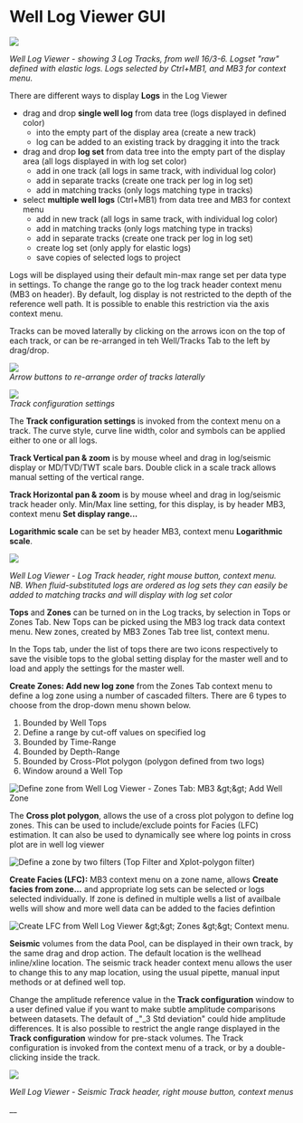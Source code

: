 # Well Log Viewer GUI

![](../../.gitbook/assets/capture.PNG)

_Well Log Viewer - showing 3 Log Tracks, from well 16/3-6. Logset "raw" defined with elastic logs. Logs selected by Ctrl+MB1, and MB3 for context menu._

There are different ways to display **Logs** in the Log Viewer

* drag and drop **single well log** from data tree \(logs displayed in defined color\)
  * into the empty part of the display area \(create a new track\)
  * log can be added to an existing track by dragging it into the track
* drag and drop **log set** from data tree into the empty part of the display area \(all logs displayed in with log set color\)
  * add in one track \(all logs in same track, with individual log color\)
  * add in separate tracks \(create one track per log in log set\)
  * add in matching tracks \(only logs matching type in tracks\)
* select **multiple well logs** \(Ctrl+MB1\) from data tree and MB3 for context menu
  * add in new track \(all logs in same track, with individual log color\)
  * add in matching tracks \(only logs matching type in tracks\)
  * add in separate tracks \(create one track per log in log set\)
  * create log set \(only apply for elastic logs\)
  * save copies of selected logs to project

Logs will be displayed using their default min-max range set per data type in settings. To change the range go to the log track header context menu \(MB3 on header\). By default, log display is not restricted to the depth of the reference well path. It is possible to enable this restriction via the axis context menu.

Tracks can be moved laterally by clicking on the arrows icon on the top of each track, or can be re-arranged in teh Well/Tracks Tab to the left by drag/drop. 

![](../../.gitbook/assets/016_well_log_viewer.png)  
_Arrow buttons to re-arrange order of tracks laterally_

![](../../.gitbook/assets/017_well_log_viewer.png)  
_Track configuration settings_

The **Track configuration settings** is invoked from the context menu on a track. The curve style, curve line width, color and symbols can be applied either to one or all logs.

**Track Vertical pan & zoom** is by mouse wheel and drag in log/seismic display or MD/TVD/TWT scale bars. Double click in a scale track allows manual setting of the vertical range.

**Track Horizontal pan & zoom** is by mouse wheel and drag in log/seismic track header only. Min/Max line setting, for this display, is by header MB3, context menu **Set display range...**

**Logarithmic scale** can be set by header MB3, context menu **Logarithmic scale**.

![](../../.gitbook/assets/018_well_log_viewer.png)

_Well Log Viewer - Log Track header, right mouse button, context menu.   
NB. When fluid-substituted logs are ordered as log sets they can easily be added to matching tracks and will display with log set color_

  
**Tops** and **Zones** can be turned on in the Log tracks, by selection in Tops or Zones Tab. New Tops can be picked using the MB3 log track data context menu. New zones, created by MB3 Zones Tab tree list, context menu.

In the Tops tab, under the list of tops there are two icons respectively to save the visible tops to the global setting display for the master well and to load and apply the settings for the master well.

**Create Zones: Add new log zone** from the Zones Tab context menu to define a log zone using a number of cascaded filters. There are 6 types to choose from the drop-down menu shown below.

1. Bounded by Well Tops
2. Define a range by cut-off values on specified log
3. Bounded by Time-Range
4. Bounded by Depth-Range
5. Bounded by Cross-Plot polygon \(polygon defined from two logs\)
6. Window around a Well Top

![Define zone from Well Log Viewer - Zones Tab: MB3 &amp;gt;&amp;gt; Add Well Zone](../../.gitbook/assets/image%20%2813%29.png)

The **Cross plot polygon**, allows the use of a cross plot polygon to define log zones. This can be used to include/exclude points for Facies \(LFC\) estimation. It can also be used to dynamically see where log points in cross plot are in well log viewer

![Define a zone by two filters \(Top Filter and Xplot-polygon filter\)](../../.gitbook/assets/image%20%2859%29.png)

**Create Facies \(LFC\):** MB3 context menu on a zone name, allows **Create facies from zone...** and appropriate log sets can be selected or logs selected individually. If zone is defined in multiple wells a list of availbale wells will show and more well data can be added to the facies defintion

![Create LFC from Well Log Viewer &amp;gt;&amp;gt; Zones &amp;gt;&amp;gt; Context menu. ](../../.gitbook/assets/image%20%2847%29.png)

**Seismic** volumes from the data Pool, can be displayed in their own track, by the same drag and drop action. The default location is the wellhead inline/xline location. The seismic track header context menu allows the user to change this to any map location, using the usual pipette, manual input methods or at defined well top.

Change the amplitude reference value in the **Track configuration** window to a user defined value if you want to make subtle amplitude comparisons between datasets. The default of _"_3 Std deviation" could hide amplitude differences. It is also possible to restrict the angle range displayed in the **Track configuration** window for pre-stack volumes. The Track configuration is invoked from the context menu of a track, or by a double-clicking inside the track.

![](../../.gitbook/assets/022_well_log_viewer.png)

_Well Log Viewer - Seismic Track header, right mouse button, context menus_

\_\_




